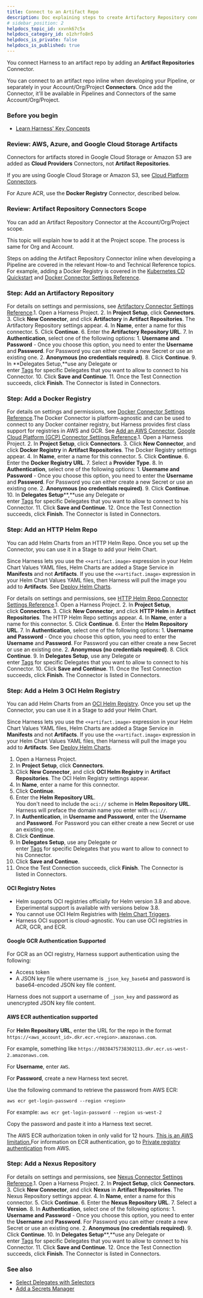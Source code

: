 ```yaml
---
title: Connect to an Artifact Repo
description: Doc explaining steps to create Artifactory Repository connector.
# sidebar_position: 2
helpdocs_topic_id: xxvnk67c5x
helpdocs_category_id: o1zhrfo8n5
helpdocs_is_private: false
helpdocs_is_published: true
---
```


You connect Harness to an artifact repo by adding an **Artifact Repositories** Connector.

You can connect to an artifact repo inline when developing your Pipeline, or separately in your Account/Org/Project **Connectors**. Once add the Connector, it'll be available in Pipelines and Connectors of the same Account/Org/Project.

### Before you begin

* [Learn Harness' Key Concepts](https://ngdocs.harness.io/article/hv2758ro4e-learn-harness-key-concepts)

### Review: AWS, Azure, and Google Cloud Storage Artifacts

Connectors for artifacts stored in Google Cloud Storage or Amazon S3 are added as **Cloud Providers** Connectors, not **Artifact Repositories**.

If you are using Google Cloud Storage or Amazon S3, see [Cloud Platform Connectors](https://docs.harness.io/category/cloud-platform-connectors).

For Azure ACR, use the **Docker Registry** Connector, described below.

### Review: Artifact Repository Connectors Scope

You can add an Artifact Repository Connector at the Account/Org/Project scope.

This topic will explain how to add it at the Project scope. The process is same for Org and Account.

Steps on adding the Artifact Repository Connector inline when developing a Pipeline are covered in the relevant How-to and Technical Reference topics. For example, adding a Docker Registry is covered in the [Kubernetes CD Quickstart](https://docs.harness.io/article/knunou9j30-kubernetes-cd-quickstart) and [Docker Connector Settings Reference](ref-cloud-providers/docker-registry-connector-settings-reference.md).

### Step: Add an Artifactory Repository

For details on settings and permissions, see [Artifactory Connector Settings Reference](ref-cloud-providers/artifactory-connector-settings-reference.md).1. Open a Harness Project.
2. In **Project Setup**, click **Connectors**.
3. Click **New Connector**, and click **Artifactory** in **Artifact Repositories**. The Artifactory Repository settings appear.
4. In **Name**, enter a name for this connector.
5. Click **Continue**.
6. Enter the **Artifactory Repository URL**.
7. In **Authentication**, select one of the following options:
	1. **Username and Password** - Once you choose this option, you need to enter the **Username** and **Password**. For Password you can either create a new Secret or use an existing one.
	2. **Anonymous (no credentials required)**.
8. Click **Continue**.
9. In **Delegates Setup,**use any Delegate or enter [Tags](../2_Delegates/delegate-guide/select-delegates-with-selectors.md) for specific Delegates that you want to allow to connect to his Connector.
10. Click **Save and Continue**.
11. Once the Test Connection succeeds, click **Finish**. The Connector is listed in Connectors.

### Step: Add a Docker Registry

For details on settings and permissions, see [Docker Connector Settings Reference](ref-cloud-providers/docker-registry-connector-settings-reference.md).The Docker Connector is platform-agnostic and can be used to connect to any Docker container registry, but Harness provides first class support for registries in AWS and GCR. See [Add an AWS Connector](add-aws-connector.md), [Google Cloud Platform (GCP) Connector Settings Reference](connect-to-google-cloud-platform-gcp.md).1. Open a Harness Project.
2. In **Project Setup**, click **Connectors**.
3. Click **New Connector**, and click **Docker Registry** in **Artifact Repositories**. The Docker Registry settings appear.
4. In **Name**, enter a name for this connector.
5. Click **Continue**.
6. Enter the **Docker Registry URL**.
7. Select a **Provider Type**.
8. In **Authentication**, select one of the following options:
	1. **Username and Password** - Once you choose this option, you need to enter the **Username** and **Password**. For Password you can either create a new Secret or use an existing one.
	2. **Anonymous (no credentials required)**.
9. Click **Continue**.
10. In **Delegates Setup****,**use any Delegate or enter [Tags](../2_Delegates/delegate-guide/select-delegates-with-selectors.md) for specific Delegates that you want to allow to connect to his Connector.
11. Click **Save and Continue**.
12. Once the Test Connection succeeds, click **Finish**. The Connector is listed in Connectors.

### Step: Add an HTTP Helm Repo

You can add Helm Charts from an HTTP Helm Repo. Once you set up the Connector, you can use it in a Stage to add your Helm Chart.

Since Harness lets you use the `<+artifact.image>` expression in your Helm Chart Values YAML files, Helm Charts are added a Stage Service in **Manifests** and not **Artifacts**. If you use the `<+artifact.image>` expression in your Helm Chart Values YAML files, then Harness will pull the image you add to **Artifacts**. See [Deploy Helm Charts](https://docs.harness.io/article/7owpxsaqar-deploy-helm-charts).

For details on settings and permissions, see [HTTP Helm Repo Connector Settings Reference](ref-source-repo-provider/http-helm-repo-connector-settings-reference.md).1. Open a Harness Project.
2. In **Project Setup**, click **Connectors**.
3. Click **New Connector**, and click **HTTP Helm** in **Artifact Repositories**. The HTTP Helm Repo settings appear.
4. In **Name**, enter a name for this connector.
5. Click **Continue**.
6. Enter the **Helm Repository URL**.
7. In **Authentication**, select one of the following options:
	1. **Username and Password** - Once you choose this option, you need to enter the **Username** and **Password**. For Password you can either create a new Secret or use an existing one.
	2. **Anonymous (no credentials required)**.
8. Click **Continue**.
9. In **Delegates Setup**, use any Delegate or enter [Tags](../2_Delegates/delegate-guide/select-delegates-with-selectors.md) for specific Delegates that you want to allow to connect to his Connector.
10. Click **Save and Continue**.
11. Once the Test Connection succeeds, click **Finish**. The Connector is listed in Connectors.

### Step: Add a Helm 3 OCI Helm Registry

You can add Helm Charts from an [OCI Helm Registry](https://helm.sh/docs/topics/registries/). Once you set up the Connector, you can use it in a Stage to add your Helm Chart.

Since Harness lets you use the `<+artifact.image>` expression in your Helm Chart Values YAML files, Helm Charts are added a Stage Service in **Manifests** and not **Artifacts**. If you use the `<+artifact.image>` expression in your Helm Chart Values YAML files, then Harness will pull the image you add to **Artifacts**. See [Deploy Helm Charts](https://docs.harness.io/article/7owpxsaqar-deploy-helm-charts).

1. Open a Harness Project.
2. In **Project Setup**, click **Connectors**.
3. Click **New Connector**, and click **OCI Helm Registry** in **Artifact Repositories**. The OCI Helm Registry settings appear.
4. In **Name**, enter a name for this connector.
5. Click **Continue**.
6. Enter the **Helm Repository URL**.  
You don't need to include the `oci://` scheme in **Helm Repository URL**. Harness will preface the domain name you enter with `oci://`.
7. In **Authentication**, in **Username and Password**, enter the **Username** and **Password**. For Password you can either create a new Secret or use an existing one.
8. Click **Continue**.
9. In **Delegates Setup**, use any Delegate or enter [Tags](../2_Delegates/delegate-guide/select-delegates-with-selectors.md) for specific Delegates that you want to allow to connect to his Connector.
10. Click **Save and Continue**.
11. Once the Test Connection succeeds, click **Finish**. The Connector is listed in Connectors.

#### OCI Registry Notes

* Helm supports OCI registries officially for Helm version 3.8 and above. Experimental support is available with versions below 3.8.
* You cannot use OCI Helm Registries with [Helm Chart Triggers](../11_Triggers/trigger-pipelines-on-new-helm-chart.md).
* Harness OCI support is cloud-agnostic. You can use OCI registries in ACR, GCR, and ECR.

#### Google GCR Authentication Supported

For GCR as an OCI registry, Harness support authentication using the following:

* Access token
* A JSON key file where username is `_json_key_base64` and password is base64-encoded JSON key file content.

Harness does not support a username of `_json_key` and password as unencrypted JSON key file content.

#### AWS ECR authentication supported

For **Helm Repository URL**, enter the URL for the repo in the format `https://<aws_account_id>.dkr.ecr.<region>.amazonaws.com`.

For example, something like `https://0838475738302113.dkr.ecr.us-west-2.amazonaws.com`.

For **Username**, enter `AWS`.

For **Password**, create a new Harness text secret.

Use the following command to retrieve the password from AWS ECR:

`aws ecr get-login-password --region <region>`

For example: `aws ecr get-login-password --region us-west-2`

Copy the password and paste it into a Harness text secret.

The AWS ECR authorization token in only valid for 12 hours. [This is an AWS limitation.](https://awscli.amazonaws.com/v2/documentation/api/latest/reference/ecr/get-login-password.html#description)For information on ECR authentication, go to [Private registry authentication](https://docs.aws.amazon.com/AmazonECR/latest/userguide/registry_auth.html) from AWS.

### Step: Add a Nexus Repository

For details on settings and permissions, see [Nexus Connector Settings Reference](../8_Pipelines/w_pipeline-steps-reference/nexus-connector-settings-reference.md).1. Open a Harness Project.
2. In **Project Setup**, click **Connectors**.
3. Click **New Connector**, and click **Nexus** in **Artifact Repositories**. The Nexus Repository settings appear.
4. In **Name**, enter a name for this connector.
5. Click **Continue**.
6. Enter the **Nexus Repository URL**.
7. Select a **Version**.
8. In **Authentication**, select one of the following options:
	1. **Username and Password** - Once you choose this option, you need to enter the **Username** and **Password**. For Password you can either create a new Secret or use an existing one.
	2. **Anonymous (no credentials required)**.
9. Click **Continue**.
10. In **Delegates Setup****,**use any Delegate or enter [Tags](../2_Delegates/delegate-guide/select-delegates-with-selectors.md) for specific Delegates that you want to allow to connect to his Connector.
11. Click **Save and Continue**.
12. Once the Test Connection succeeds, click **Finish**. The Connector is listed in Connectors.

### See also

* [Select Delegates with Selectors](../2_Delegates/delegate-guide/select-delegates-with-selectors.md)
* [Add a Secrets Manager](../6_Security/5-add-secrets-manager.md)

